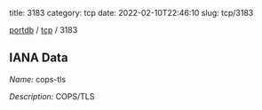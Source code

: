 title: 3183
category: tcp
date: 2022-02-10T22:46:10
slug: tcp/3183

[portdb](/) / [tcp](/category/tcp.html) / 3183


## IANA Data

_Name:_ cops-tls

_Description:_ COPS/TLS

